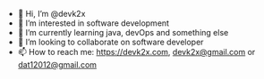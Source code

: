 - 👋 Hi, I’m @devk2x
- 👀 I’m interested in software development
- 🌱 I’m currently learning java, devOps and something else
- 💞️ I’m looking to collaborate on software developer
- 📫 How to reach me: https://devk2x.com, devk2x@gmail.com or dat12012@gmail.com

<!---
devk2x/devk2x is a ✨ special ✨ repository because its `README.md` (this file) appears on your GitHub profile.
You can click the Preview link to take a look at your changes.
--->
